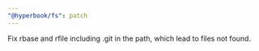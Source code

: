 ```yaml
---
"@hyperbook/fs": patch
---
```


Fix rbase and rfile including .git in the path, which lead to files not found.
